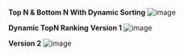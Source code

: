 **Top N & Bottom N With Dynamic Sorting**
![image](https://github.com/SunoMath/Power_Bi/assets/87825065/e358d46c-78ac-4dcb-b7d9-9fe6d6c77065)


**Dynamic TopN Ranking**
**Version 1**
![image](https://github.com/SunoMath/Power_Bi/assets/87825065/b78bb8fb-c3d0-47ed-a9c4-5362c7333e19)

**Version 2**
![image](https://github.com/SunoMath/Power_Bi/assets/87825065/49ee57f2-c595-4378-a367-2c8a8e05f780)


